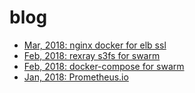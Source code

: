 # blog

* [Mar, 2018: nginx docker for elb ssl](/mar-nginx-elb-ssl/README.md)
* [Feb, 2018: rexray s3fs for swarm](/feb-rexray-for-swarm/README.md)
* [Feb, 2018: docker-compose for swarm](/feb-compose-to-swarm/README.md)
* [Jan, 2018: Prometheus.io](/jan-prometheus/README.md)
